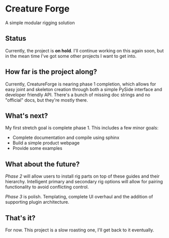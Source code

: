 # Creature Forge
A simple modular rigging solution

## Status
Currently, the project is **on hold**. I'll continue working on this again soon, but in the mean time I've got some other projects I want to get into.

## How far is the project along?
Currently, CreatureForge is nearing phase 1 completion, which allows for easy joint and skeleton creation through both a simple PySide interface and developer friendly API. There's a bunch of missing doc strings and no "official" docs, but they're mostly there.

## What's next?
My first stretch goal is complete phase 1. This includes a few minor goals:<br>

+   Complete documentation and compile using sphinx
+   Build a simple product webpage
+   Provide some examples

## What about the future?
*Phase 2* will allow users to install rig parts on top of these guides and their hierarchy. Intelligent primary and secondary rig options will allow for pairing functionality to avoid conflicting control.

*Phase 3* is polish. Templating, complete UI overhaul and the addition of supporting plugin architecture.

## That's it?
For now. This project is a slow roasting one, I'll get back to it eventually.